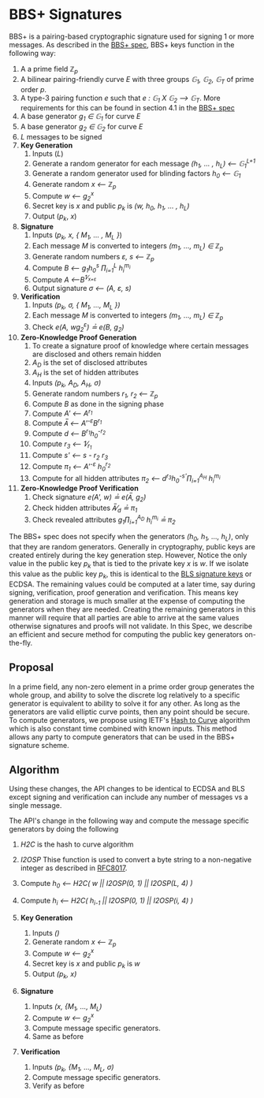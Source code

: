 # BBS+ Signatures

BBS+ is a pairing-based cryptographic signature used for signing 1 or more messages. As described in the
[BBS+ spec](https://eprint.iacr.org/2016/663.pdf), BBS+ keys function in the following way:

1. A a prime field _&integers;<sub>p</sub>_
1. A bilinear pairing-friendly curve _E_ with three groups _&#x1D53E;<sub>1</sub>, &#x1D53E;<sub>2</sub>,
   &#x1D53E;<sub>T</sub>_ of prime order _p_.
1. A type-3 pairing function _e_ such that _e : &#x1D53E;<sub>1</sub> X &#x1D53E;<sub>2</sub> &xrarr;
   &#x1D53E;<sub>T</sub>_. More requirements for this can be found in section 4.1 in the
   [BBS+ spec](https://eprint.iacr.org/2016/663.pdf)
1. A base generator _g<sub>1</sub> &isin; &#x1D53E;<sub>1</sub>_ for curve _E_
1. A base generator _g<sub>2</sub> &isin; &#x1D53E;<sub>2</sub>_ for curve _E_
1. _L_ messages to be signed
1. **Key Generation**
   1. Inputs (_L_)
   1. Generate a random generator for each message _(h<sub>1</sub>, ... , h<sub>L</sub>) &xlarr;
      &#x1D53E;<sub>1</sub><sup>L+1</sup>_
   1. Generate a random generator used for blinding factors _h<sub>0</sub> &xlarr; &#x1D53E;<sub>1</sub>_
   1. Generate random _x &xlarr; &integers;<sub>p</sub>_
   1. Compute _w &xlarr; g<sub>2</sub><sup>x</sup>_
   1. Secret key is _x_ and public _p<sub>k</sub>_ is _(w, h<sub>0</sub>, h<sub>1</sub>, ... , h<sub>L</sub>)_
   1. Output (_p<sub>k</sub>_, _x_)
1. **Signature**
   1. Inputs (_p<sub>k</sub>, x, { M<sub>1</sub>, ... , M<sub>L</sub> }_)
   1. Each message _M_ is converted to integers _(m<sub>1</sub>, ..., m<sub>L</sub>) &isin; &integers;<sub>p</sub>_
   1. Generate random numbers _&epsi;, s &xlarr; &integers;<sub>p</sub>_
   1. Compute _B &xlarr; g<sub>1</sub>h<sub>0</sub><sup>s</sup> &prod;<sub>i=1</sub><sup>L</sup>
      h<sub>i</sub><sup>m<sub>i</sub></sup>_
   1. Compute _A &xlarr;B<sup>1&frasl;<sub>x+&epsi;</sub></sup>_
   1. Output signature _&sigma; &xlarr; (A, &epsi;, s)_
1. **Verification**
   1. Inputs _(p<sub>k</sub>, &sigma;, { M<sub>1</sub>, ..., M<sub>L</sub> })_
   1. Each message _M_ is converted to integers _(m<sub>1</sub>, ..., m<sub>L</sub>) &isin; &integers;<sub>p</sub>_
   1. Check _e(A, wg<sub>2</sub><sup>&epsi;</sup>) &#x225f; e(B, g<sub>2</sub>)_
1. **Zero-Knowledge Proof Generation**
   1. To create a signature proof of knowledge where certain messages are disclosed and others remain hidden
   1. _A<sub>D</sub>_ is the set of disclosed attributes
   1. _A<sub>H</sub>_ is the set of hidden attributes
   1. Inputs _(p<sub>k</sub>, A<sub>D</sub>, A<sub>H</sub>, &sigma;)_
   1. Generate random numbers _r<sub>1</sub>, r<sub>2</sub> &xlarr; &integers;<sub>p</sub>_
   1. Compute _B_ as done in the signing phase
   1. Compute _A' &xlarr; A<sup>r<sub>1</sub></sup>_
   1. Compute _A&#773; &xlarr; A'<sup>-&epsi;</sup>B<sup>r<sub>1</sub></sup>_
   1. Compute _d &xlarr; B<sup>r<sub>1</sub></sup>h<sub>0</sub><sup>-r<sub>2</sub></sup>_
   1. Compute _r<sub>3</sub> &xlarr; 1&frasl;<sub>r<sub>1</sub></sub>_
   1. Compute _s' &xlarr; s - r<sub>2</sub> r<sub>3</sub>_
   1. Compute _&pi;<sub>1</sub> &xlarr; A'<sup>-&epsi;</sup> h<sub>0</sub><sup>r<sub>2</sub></sup>_
   1. Compute for all hidden attributes _&pi;<sub>2</sub> &xlarr;
      d<sup>r<sub>3</sub></sup>h<sub>0</sub><sup>-s'</sup>&prod;<sub>i=1</sub><sup>A<sub>H</sub></sup>
      h<sub>i</sub><sup>m<sub>i</sub></sup>_
1. **Zero-Knowledge Proof Verification**
   1. Check signature _e(A', w) &#x225f; e(A&#773;, g<sub>2</sub>)_
   1. Check hidden attributes _A&#773;&frasl;<sub>d</sub> &#x225f; &pi;<sub>1</sub>_
   1. Check revealed attributes _g<sub>1</sub>&prod;<sub>i=1</sub><sup>A<sub>D</sub></sup>
      h<sub>i</sub><sup>m<sub>i</sub></sup> &#x225f; &pi;<sub>2</sub>_

The BBS+ spec does not specify when the generators _(h<sub>0</sub>, h<sub>1</sub>, ..., h<sub>L</sub>)_, only that they
are random generators. Generally in cryptography, public keys are created entirely during the key generation step.
However, Notice the only value in the public key _p<sub>k</sub>_ that is tied to the private key _x_ is _w_. If we
isolate this value as the public key _p<sub>k</sub>_, this is identical to the
[BLS signature keys](https://crypto.stanford.edu/~dabo/pubs/papers/BLSmultisig.html) or ECDSA. The remaining values
could be computed at a later time, say during signing, verification, proof generation and verification. This means key
generation and storage is much smaller at the expense of computing the generators when they are needed. Creating the
remaining generators in this manner will require that all parties are able to arrive at the same values otherwise
signatures and proofs will not validate. In this Spec, we describe an efficient and secure method for computing the
public key generators on-the-fly.

## Proposal

In a prime field, any non-zero element in a prime order group generates the whole group, and ability to solve the
discrete log relatively to a specific generator is equivalent to ability to solve it for any other. As long as the
generators are valid elliptic curve points, then any point should be secure. To compute generators, we propose using
IETF's [Hash to Curve](https://datatracker.ietf.org/doc/draft-irtf-cfrg-hash-to-curve/?include_text=1) algorithm which
is also constant time combined with known inputs. This method allows any party to compute generators that can be used in
the BBS+ signature scheme.

## Algorithm

Using these changes, the API changes to be identical to ECDSA and BLS except signing and verification can include any
number of messages vs a single message.

The API's change in the following way and compute the message specific generators by doing the following

1. _H2C_ is the hash to curve algorithm
1. _I2OSP_ Thise function is used to convert a byte string to a non-negative integer as described in
   [RFC8017](https://tools.ietf.org/html/rfc8017).
1. Compute _h<sub>0</sub> &xlarr; H2C( w || I2OSP(0, 1) || I2OSP(L, 4) )_
1. Compute _h<sub>i</sub> &xlarr; H2C( h<sub>i-1</sub> || I2OSP(0, 1) || I2OSP(i, 4) )_

1. **Key Generation**
   1. Inputs _()_
   1. Generate random _x &xlarr; &integers;<sub>p</sub>_
   1. Compute _w &xlarr; g<sub>2</sub><sup>x</sup>_
   1. Secret key is _x_ and public _p<sub>k</sub>_ is _w_
   1. Output _(p<sub>k</sub>, x)_
1. **Signature**
   1. Inputs _(x, \{M<sub>1</sub>, ..., M<sub>L</sub>)_
   1. Compute _w &xlarr; g<sub>2</sub><sup>x</sup>_
   1. Compute message specific generators.
   1. Same as before
1. **Verification**
   1. Inputs _(p<sub>k</sub>, \{M<sub>1</sub>, ..., M<sub>L</sub>, &sigma;)_
   1. Compute message specific generators.
   1. Verify as before
